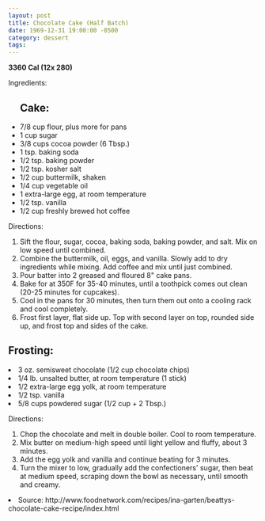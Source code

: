 ```yaml
---
layout: post
title: Chocolate Cake (Half Batch)
date: 1969-12-31 19:00:00 -0500
category: dessert
tags: 
---
```

<b>3360 Cal (12x 280)</b>
<p>Ingredients:</p><ul>
<h2>Cake:</h2>
<li>7/8 cup	flour, plus more for pans</li>
<li>1 cup	sugar</li>
<li>3/8 cups	cocoa powder (6 Tbsp.)</li>
<li>1 tsp.	baking soda</li>
<li>1/2 tsp.	baking powder</li>
<li>1/2 tsp.	kosher salt</li>
<li>1/2 cup	buttermilk, shaken</li>
<li>1/4 cup	vegetable oil</li>
<li>1	extra-large egg, at room temperature</li>
<li>1/2 tsp.	vanilla</li>
<li>1/2 cup	freshly brewed hot coffee</li>
</ul>
<p>Directions:</p>
<ol>
<li>Sift the flour, sugar, cocoa, baking soda, baking powder, and salt.  Mix on low speed until combined.</li>
<li>Combine the buttermilk, oil, eggs, and vanilla.  Slowly add to dry ingredients while mixing.  Add coffee and mix until just combined.</li>
<li>Pour batter into 2 greased and floured 8" cake pans.</li>
<li>Bake for at 350F for 35-40 minutes, until a toothpick comes out clean (20-25 minutes for cupcakes).</li>
<li>Cool in the pans for 30 minutes, then turn them out onto a cooling rack and cool completely.</li>
<li>Frost first layer, flat side up.  Top with second layer on top, rounded side up, and frost top and sides of the cake.</li>
</ol>
<h2>Frosting:</h2>
<li>3 oz.	semisweet chocolate (1/2 cup chocolate chips)</li>
<li>1/4 lb.	unsalted butter, at room temperature (1 stick)</li>
<li>1/2	extra-large egg yolk, at room temperature</li>
<li>1/2 tsp.	vanilla</li>
<li>5/8 cups	powdered sugar (1/2 cup + 2 Tbsp.)</li>
</ul>
<p>Directions:</p>
<ol>
<li>Chop the chocolate and melt in double boiler.  Cool to room temperature.</li>
<li>Mix butter on medium-high speed until light yellow and fluffy, about 3 minutes.</li>
<li>Add the egg yolk and vanilla and continue beating for 3 minutes.</li>
<li>Turn the mixer to low, gradually add the confectioners' sugar, then beat at medium speed, scraping down the bowl as necessary, until smooth and creamy.</li>
</ol>
<li>Source: http://www.foodnetwork.com/recipes/ina-garten/beattys-chocolate-cake-recipe/index.html </li>
